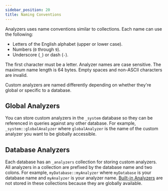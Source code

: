 ```yaml
---
sidebar_position: 20
title: Naming Conventions
---
```


Analyzers uses name conventions similar to collections. Each name can use the following:

- Letters of the English alphabet (upper or lower case).
- Numbers (`0` through `9`).
- Underscore (`_`) or dash (`-`).

The first character must be a letter. Analyzer names are case sensitive. The maximum name length is 64 bytes. Empty spaces and non-ASCII characters are invalid.

Custom analyzers are named differently depending on whether they're global or specific to a database.

## Global Analyzers

You can store custom analyzers in the `_system` database so they can be referenced in queries against any other database. For example, `_system::globalAnalyzer` where `globalAnalyzer` is the name of the custom analyzer you want to be globally accessible.

## Database Analyzers

Each database has an `_analyzers` collection for storing custom analyzers. All analyzers in a collection are prefixed by the database name and two colons. For example, `myDatabase::myAnalyzer` where `myDatabase` is your database name and `myAnalyzer` is your analyzer name. [Built-in Analyzers](index.md#built-in-analyzers) are not stored in these collections because they are globally available.